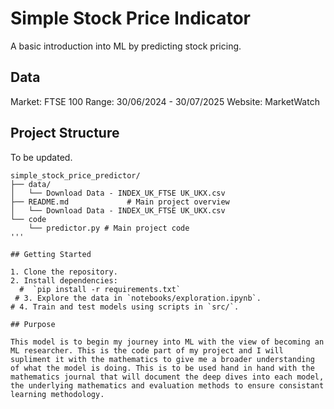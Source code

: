 # Simple Stock Price Indicator

A basic introduction into ML by predicting stock pricing.

## Data

Market: FTSE 100
Range: 30/06/2024 - 30/07/2025
Website: MarketWatch

## Project Structure

To be updated.

```
simple_stock_price_predictor/
├── data/
│   └── Download Data - INDEX_UK_FTSE UK_UKX.csv
├── README.md             # Main project overview
│   └── Download Data - INDEX_UK_FTSE UK_UKX.csv
└── code
    └── predictor.py # Main project code  
'''

## Getting Started

1. Clone the repository.
2. Install dependencies:  
  #  `pip install -r requirements.txt`
 # 3. Explore the data in `notebooks/exploration.ipynb`.
# 4. Train and test models using scripts in `src/`.

## Purpose

This model is to begin my journey into ML with the view of becoming an ML researcher. This is the code part of my project and I will supliment it with the mathematics to give me a broader understanding of what the model is doing. This is to be used hand in hand with the mathematics journal that will document the deep dives into each model, the underlying mathematics and evaluation methods to ensure consistant learning methodology.
